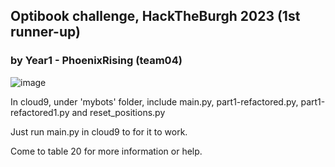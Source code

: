 ## Optibook challenge, HackTheBurgh 2023 (1st runner-up)
### by Year1 - PhoenixRising (team04)
![image](https://user-images.githubusercontent.com/72307706/223787561-8da72025-5331-4153-a5ae-3a7059a38290.png)

In cloud9, under 'mybots' folder, include main.py, part1-refactored.py, part1-refactored1.py and reset_positions.py

Just run main.py in cloud9 to for it to work.

Come to table 20 for more information or help.
